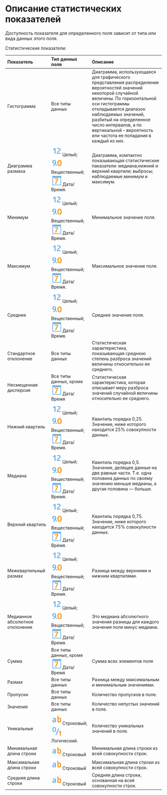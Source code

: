 # Описание статистических показателей

Доступность показателя для определенного поля зависит от типа или вида данных этого поля.

Статистические показатели:

|Показатель|Тип данных поля|Описание|
|:----|:----|:----|
|Гистограмма|Все типы данных|Диаграмма, использующаяся для графического представления распределения вероятностей значений некоторой случайной величины. По горизонтальной оси гистограммы откладывается диапазон наблюдаемых значений, разбитый на определенное число интервалов, а по вертикальной – вероятность или частота ее попадания в каждый из них.|
 |Диаграмма размаха| ![](../../media/app/icons/datatype-18/datatype-default-02.svg)Целый;<br>![](../../media/app/icons/datatype-18/datatype-default-03.svg)Вещественный;  ![](../../media/app/icons/datatype-18/datatype-default-05.svg)Дата/Время.|Диаграмма, компактно показывающая статистические паказатели: медиана;нижний и верхний квартили; выбросы; наблюдаемые минимум и максимум.| 
 |Минимум|![](../../media/app/icons/datatype-18/datatype-default-02.svg)Целый;![](../../media/app/icons/datatype-18/datatype-default-03.svg)Вещественный;![](../../media/app/icons/datatype-18/datatype-default-05.svg)Дата/Время.|Минимальное значение поля.|
 |Максимум|![](../../media/app/icons/datatype-18/datatype-default-02.svg)Целый;![](../../media/app/icons/datatype-18/datatype-default-03.svg)Вещественный;![](../../media/app/icons/datatype-18/datatype-default-05.svg)Дата/Время.|Максимальное значение поля.|
 |Среднее|![](../../media/app/icons/datatype-18/datatype-default-02.svg)Целый;![](../../media/app/icons/datatype-18/datatype-default-03.svg)Вещественный;![](../../media/app/icons/datatype-18/datatype-default-05.svg)Дата/Время.|Среднее значение поля.|
 |Стандартное отклонение|Все типы данных|Статистическая характеристика, показывающая среднюю степень разброса значений величины относительно ее среднего.|
 |Несмещенная дисперсия|Все типы данных, кроме ![](../../media/app/icons/datatype-18/datatype-default-05.svg)Дата/Время|Статистическая характеристика, которая описывает меру разброса значений случайной величины относительно ее среднего.|
 |Нижний квартиль|![](../../media/app/icons/datatype-18/datatype-default-02.svg)Целый;![](../../media/app/icons/datatype-18/datatype-default-03.svg)Вещественный;![](../../media/app/icons/datatype-18/datatype-default-05.svg)Дата/Время.|Квантиль порядка 0,25. Значение, ниже которого находится 25% совокупности данных.|
 |Медиана|![](../../media/app/icons/datatype-18/datatype-default-02.svg)Целый;![](../../media/app/icons/datatype-18/datatype-default-03.svg)Вещественный;![](../../media/app/icons/datatype-18/datatype-default-05.svg)Дата/Время.|Квантиль порядка 0,5. Значение, делящее данные на две равные части. Т.е. одна половина данных по своему значению меньше медианы, а другая половина — больше.|
 |Верхний квартиль|![](../../media/app/icons/datatype-18/datatype-default-02.svg)Целый;![](../../media/app/icons/datatype-18/datatype-default-03.svg)Вещественный;![](../../media/app/icons/datatype-18/datatype-default-05.svg)Дата/Время.|Квантиль порядка 0,75. Значение, ниже которого находится 75% совокупности данных.|
 |Межквартильный размах|![](../../media/app/icons/datatype-18/datatype-default-02.svg)Целый;![](../../media/app/icons/datatype-18/datatype-default-03.svg)Вещественный;![](../../media/app/icons/datatype-18/datatype-default-05.svg)Дата/Время.|Разница между верхними и нижним квартилями.|
 |Медианное абсолютное отклонение|![](../../media/app/icons/datatype-18/datatype-default-02.svg)Целый;![](../../media/app/icons/datatype-18/datatype-default-03.svg)Вещественный;![](../../media/app/icons/datatype-18/datatype-default-05.svg)Дата/Время.|Это медиана абсолютного значения разницы для каждого значения поля минус медиана.|
 |Сумма|Все типы данных, кроме ![](../../media/app/icons/datatype-18/datatype-default-05.svg)Дата/Время|Сумма всех элементов поля|
 |Размах|Все типы данных|Разница между максимальным и минимальным значениями.|
 |Пропуски|Все типы данных|Количество пропусков в поле.|
 |Значения|Все типы данных|Количество непустых значений в поле.|
 |Уникальные|![](../../media/app/icons/datatype-18/datatype-default-01.svg)Строковый;![](../../media/app/icons/datatype-18/datatype-default-04.svg)Логический.|Количество уникальных значений в поле.|
 |Минимальная длина строки|![](../../media/app/icons/datatype-18/datatype-default-01.svg)Строковый|Минимальная длина строки из всей совокупности строк.|
 |Максимальная длина строки|![](../../media/app/icons/datatype-18/datatype-default-01.svg)Строковый|Максимальная длина строки из всей совокупности строк.|
 |Средняя длина строки| ![](../../media/app/icons/datatype-18/datatype-default-01.svg)Строковый|Средняя длина строки, основанная на всей совокупности строк.|